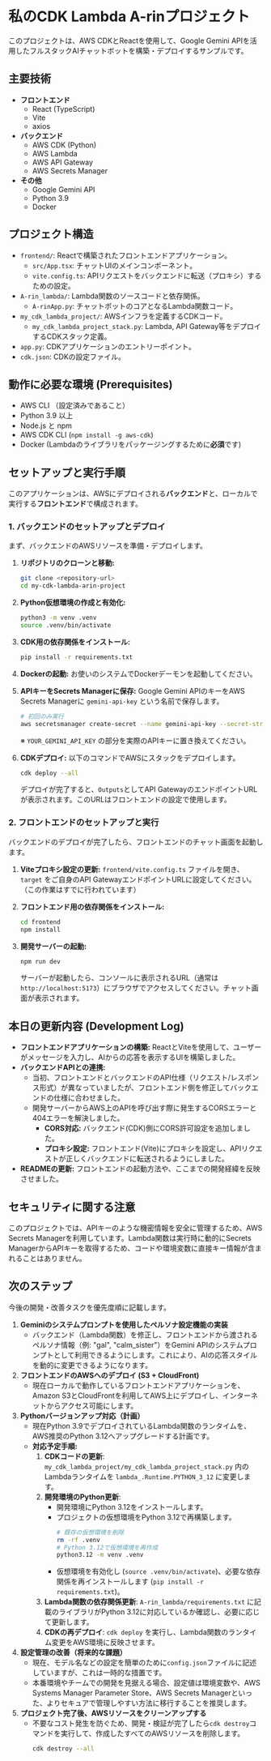 # 私のCDK Lambda A-rinプロジェクト

このプロジェクトは、AWS CDKとReactを使用して、Google Gemini APIを活用したフルスタックAIチャットボットを構築・デプロイするサンプルです。

## 主要技術

*   **フロントエンド**
    *   React (TypeScript)
    *   Vite
    *   axios
*   **バックエンド**
    *   AWS CDK (Python)
    *   AWS Lambda
    *   AWS API Gateway
    *   AWS Secrets Manager
*   **その他**
    *   Google Gemini API
    *   Python 3.9
    *   Docker

## プロジェクト構造

*   `frontend/`: Reactで構築されたフロントエンドアプリケーション。
    *   `src/App.tsx`: チャットUIのメインコンポーネント。
    *   `vite.config.ts`: APIリクエストをバックエンドに転送（プロキシ）するための設定。
*   `A-rin_lambda/`: Lambda関数のソースコードと依存関係。
    *   `A-rinApp.py`: チャットボットのコアとなるLambda関数コード。
*   `my_cdk_lambda_project/`: AWSインフラを定義するCDKコード。
    *   `my_cdk_lambda_project_stack.py`: Lambda, API Gateway等をデプロイするCDKスタック定義。
*   `app.py`: CDKアプリケーションのエントリーポイント。
*   `cdk.json`: CDKの設定ファイル。

## 動作に必要な環境 (Prerequisites)

*   AWS CLI （設定済みであること）
*   Python 3.9 以上
*   Node.js と npm
*   AWS CDK CLI (`npm install -g aws-cdk`)
*   Docker (Lambdaのライブラリをパッケージングするために**必須**です)

## セットアップと実行手順

このアプリケーションは、AWSにデプロイされる**バックエンド**と、ローカルで実行する**フロントエンド**で構成されます。

### 1. バックエンドのセットアップとデプロイ

まず、バックエンドのAWSリソースを準備・デプロイします。

1.  **リポジトリのクローンと移動:**
    ```bash
    git clone <repository-url>
    cd my-cdk-lambda-arin-project
    ```

2.  **Python仮想環境の作成と有効化:**
    ```bash
    python3 -m venv .venv
    source .venv/bin/activate
    ```

3.  **CDK用の依存関係をインストール:**
    ```bash
    pip install -r requirements.txt
    ```

4.  **Dockerの起動:**
    お使いのシステムでDockerデーモンを起動してください。

5.  **APIキーをSecrets Managerに保存:**
    Google Gemini APIのキーをAWS Secrets Managerに `gemini-api-key` という名前で保存します。
    ```bash
    # 初回のみ実行
    aws secretsmanager create-secret --name gemini-api-key --secret-string YOUR_GEMINI_API_KEY
    ```
    ※ `YOUR_GEMINI_API_KEY` の部分を実際のAPIキーに置き換えてください。

6.  **CDKデプロイ:**
    以下のコマンドでAWSにスタックをデプロイします。
    ```bash
    cdk deploy --all
    ```
    デプロイが完了すると、`Outputs`としてAPI GatewayのエンドポイントURLが表示されます。このURLはフロントエンドの設定で使用します。

### 2. フロントエンドのセットアップと実行

バックエンドのデプロイが完了したら、フロントエンドのチャット画面を起動します。

1.  **Viteプロキシ設定の更新:**
    `frontend/vite.config.ts` ファイルを開き、`target` をご自身のAPI GatewayエンドポイントURLに設定してください。（この作業はすでに行われています）

2.  **フロントエンド用の依存関係をインストール:**
    ```bash
    cd frontend
    npm install
    ```

3.  **開発サーバーの起動:**
    ```bash
    npm run dev
    ```
    サーバーが起動したら、コンソールに表示されるURL（通常は `http://localhost:5173`）にブラウザでアクセスしてください。チャット画面が表示されます。

## 本日の更新内容 (Development Log)

*   **フロントエンドアプリケーションの構築:** ReactとViteを使用して、ユーザーがメッセージを入力し、AIからの応答を表示するUIを構築しました。
*   **バックエンドAPIとの連携:**
    *   当初、フロントエンドとバックエンドのAPI仕様（リクエスト/レスポンス形式）が異なっていましたが、フロントエンド側を修正してバックエンドの仕様に合わせました。
    *   開発サーバーからAWS上のAPIを呼び出す際に発生するCORSエラーと404エラーを解決しました。
        *   **CORS対応:** バックエンド(CDK)側にCORS許可設定を追加しました。
        *   **プロキシ設定:** フロントエンド(Vite)にプロキシを設定し、APIリクエストが正しくバックエンドに転送されるようにしました。
*   **READMEの更新:** フロントエンドの起動方法や、ここまでの開発経緯を反映させました。

## セキュリティに関する注意

このプロジェクトでは、APIキーのような機密情報を安全に管理するため、AWS Secrets Managerを利用しています。Lambda関数は実行時に動的にSecrets ManagerからAPIキーを取得するため、コードや環境変数に直接キー情報が含まれることはありません。

## 次のステップ

今後の開発・改善タスクを優先度順に記載します。

1.  **Geminiのシステムプロンプトを使用したペルソナ設定機能の実装**
    *   バックエンド（Lambda関数）を修正し、フロントエンドから渡されるペルソナ情報（例: "gal", "calm_sister"）をGemini APIのシステムプロンプトとして利用できるようにします。これにより、AIの応答スタイルを動的に変更できるようになります。
2.  **フロントエンドのAWSへのデプロイ (S3 + CloudFront)**
    *   現在ローカルで動作しているフロントエンドアプリケーションを、Amazon S3とCloudFrontを利用してAWS上にデプロイし、インターネットからアクセス可能にします。
3.  **Pythonバージョンアップ対応（計画）**
    *   現在Python 3.9でデプロイされているLambda関数のランタイムを、AWS推奨のPython 3.12へアップグレードする計画です。
    *   **対応予定手順:**
        1.  **CDKコードの更新**: `my_cdk_lambda_project/my_cdk_lambda_project_stack.py` 内のLambdaランタイムを `lambda_.Runtime.PYTHON_3_12` に変更します。
        2.  **開発環境のPython更新**: 
            *   開発環境にPython 3.12をインストールします。
            *   プロジェクトの仮想環境をPython 3.12で再構築します。
                ```bash
                # 既存の仮想環境を削除
                rm -rf .venv
                # Python 3.12で仮想環境を再作成
                python3.12 -m venv .venv
                ```
            *   仮想環境を有効化し (`source .venv/bin/activate`)、必要な依存関係を再インストールします (`pip install -r requirements.txt`)。
        3.  **Lambda関数の依存関係更新**: `A-rin_lambda/requirements.txt` に記載のライブラリがPython 3.12に対応しているか確認し、必要に応じて更新します。
        4.  **CDKの再デプロイ**: `cdk deploy` を実行し、Lambda関数のランタイム変更をAWS環境に反映させます。
4.  **設定管理の改善（将来的な課題）**
    *   現在、モデル名などの設定を簡単のために`config.json`ファイルに記述していますが、これは一時的な措置です。
    *   本番環境やチームでの開発を見据える場合、設定値は環境変数や、AWS Systems Manager Parameter Store、AWS Secrets Managerといった、よりセキュアで管理しやすい方法に移行することを推奨します。
5.  **プロジェクト完了後、AWSリソースをクリーンアップする**
    *   不要なコスト発生を防ぐため、開発・検証が完了したら`cdk destroy`コマンドを実行して、作成したすべてのAWSリソースを削除します。
        ```bash
        cdk destroy --all
        ```